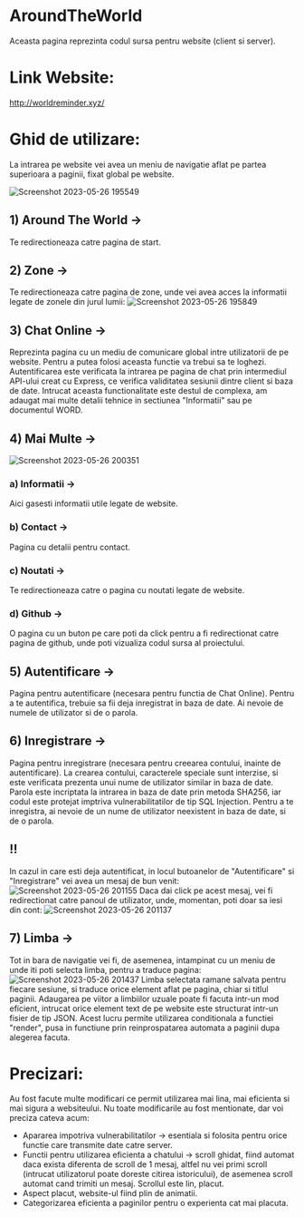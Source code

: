 # AroundTheWorld
Aceasta pagina reprezinta codul sursa pentru website (client si server).

# Link Website: 
http://worldreminder.xyz/

# Ghid de utilizare:
La intrarea pe website vei avea un meniu de navigatie aflat pe partea superioara a paginii, fixat global pe website.

![Screenshot 2023-05-26 195549](https://github.com/AndreiBalan-dev/AroundTheWorld/assets/85957946/6f4656f3-6b4e-4881-9649-c79d70f5a073)

## 1) Around The World ->
Te redirectioneaza catre pagina de start.

## 2) Zone -> 
Te redirectioneaza catre pagina de zone, unde vei avea acces la informatii legate de zonele din jurul lumii:
![Screenshot 2023-05-26 195849](https://github.com/AndreiBalan-dev/AroundTheWorld/assets/85957946/7f2558e8-f834-4ebf-bc68-b487b577217a)

## 3) Chat Online -> 
Reprezinta pagina cu un mediu de comunicare global intre utilizatorii de pe website. Pentru a putea folosi aceasta functie va trebui sa te loghezi.
Autentificarea este verificata la intrarea pe pagina de chat prin intermediul API-ului creat cu Express, ce verifica validitatea sesiunii dintre client si baza de date.
Intrucat aceasta functionalitate este destul de complexa, am adaugat mai multe detalii tehnice in sectiunea "Informatii" sau pe documentul WORD.

## 4) Mai Multe ->
![Screenshot 2023-05-26 200351](https://github.com/AndreiBalan-dev/AroundTheWorld/assets/85957946/1ec7dc35-3afc-4772-ba31-00c89afd0272)
### a) Informatii ->
Aici gasesti informatii utile legate de website.
### b) Contact ->
Pagina cu detalii pentru contact.
### c) Noutati ->
Te redirectioneaza catre o pagina cu noutati legate de website.
### d) Github ->
O pagina cu un buton pe care poti da click pentru a fi redirectionat catre pagina de github, unde poti vizualiza codul sursa al proiectului.

## 5) Autentificare ->
Pagina pentru autentificare (necesara pentru functia de Chat Online).
Pentru a te autentifica, trebuie sa fii deja inregistrat in baza de date. 
Ai nevoie de numele de utilizator si de o parola.

## 6) Inregistrare ->
Pagina pentru inregistrare (necesara pentru creearea contului, inainte de autentificare).
La crearea contului, caracterele speciale sunt interzise, si este verificata prezenta unui nume de utilizator similar in baza de date.
Parola este incriptata la intrarea in baza de date prin metoda SHA256, iar codul este protejat imptriva vulnerabilitatilor de tip SQL Injection.
Pentru a te inregistra, ai nevoie de un nume de utilizator neexistent in baza de date, si de o parola.
## !!
In cazul in care esti deja autentificat, in locul butoanelor de "Autentificare" si "Inregistrare" vei avea un mesaj de bun venit:
![Screenshot 2023-05-26 201155](https://github.com/AndreiBalan-dev/AroundTheWorld/assets/85957946/39b53522-d3a1-4994-a9fe-6f452adde79e)
Daca dai click pe acest mesaj, vei fi redirectionat catre panoul de utilizator, unde, momentan, poti doar sa iesi din cont:
![Screenshot 2023-05-26 201137](https://github.com/AndreiBalan-dev/AroundTheWorld/assets/85957946/32b331f5-3d30-46ff-a9ba-c7c49b485ce4)

## 7) Limba ->
Tot in bara de navigatie vei fi, de asemenea, intampinat cu un meniu de unde iti poti selecta limba, pentru a traduce pagina:
![Screenshot 2023-05-26 201437](https://github.com/AndreiBalan-dev/AroundTheWorld/assets/85957946/16fb426c-ebce-48f9-950b-df998739938d)
Limba selectata ramane salvata pentru fiecare sesiune, si traduce orice element aflat pe pagina, chiar si titlul paginii.
Adaugarea pe viitor a limbiilor uzuale poate fi facuta intr-un mod eficient, intrucat orice element text de pe website este structurat intr-un fisier de tip JSON.
Acest lucru permite utilizarea conditionala a functiei "render", pusa in functiune prin reinprospatarea automata a paginii dupa alegerea facuta.

# Precizari:
Au fost facute multe modificari ce permit utilizarea mai lina, mai eficienta si mai sigura a websiteului. Nu toate modificarile au fost mentionate, dar voi preciza cateva acum:
- Apararea impotriva vulnerabilitatilor -> esentiala si folosita pentru orice functie care transmite date catre server.
- Functii pentru utilizarea eficienta a chatului -> scroll ghidat, fiind automat daca exista diferenta de scroll de 1 mesaj, altfel nu vei primi scroll (intrucat utilizatorul poate doreste citirea istoricului), de asemenea scroll automat cand trimiti un mesaj. Scrollul este lin, placut.
- Aspect placut, website-ul fiind plin de animatii.
- Categorizarea eficienta a paginilor pentru o experienta cat mai placuta.

